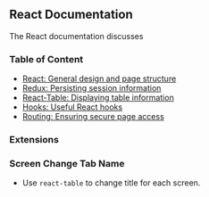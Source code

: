 ## React Documentation

The React documentation discusses 

### Table of Content

- [React: General design and page structure](1.React.md)
- [Redux: Persisting session information](2.Redux.md)
- [React-Table: Displaying table information](3.React-Table.md)
- [Hooks: Useful React hooks](4.Hooks.md)
- [Routing: Ensuring secure page access](5.Routing.md)


### Extensions

### Screen Change Tab Name 

- Use `react-table` to change title for each screen.